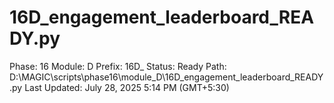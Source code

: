 # 16D_engagement_leaderboard_READY.py

Phase: 16
Module: D
Prefix: 16D_
Status: Ready
Path: D:\MAGIC\scripts\phase16\module_D\16D_engagement_leaderboard_READY.py
Last Updated: July 28, 2025 5:14 PM (GMT+5:30)
